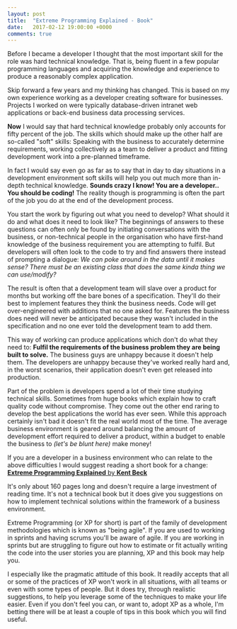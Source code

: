 ```yaml
---
layout: post
title:  "Extreme Programming Explained - Book"
date:   2017-02-12 19:00:00 +0000
comments: true
---
```


Before I became a developer I thought that the most important skill for the role was hard technical knowledge. That is, being fluent in a few popular
programming languages and acquiring the knowledge and experience to produce a reasonably complex application.

Skip forward a few years and my thinking has changed. This is based on my own experience working as a developer creating software for businesses. Projects
I worked on were typically database-driven intranet web applications or back-end business data processing services.

**Now** I would say that hard technical knowledge probably only accounts for fifty percent of the job. The skills which should make up the other
half are so-called "soft" skills: Speaking with the business to accurately determine requirements, working collectively as a team to deliver
a product and fitting development work into a pre-planned timeframe.

In fact I would say even go as far as to say that in day to day situations in a development environment soft skills will help you out much more
than in-depth technical knowledge. **Sounds crazy I know! You are a developer.. You should be coding!** The reality though is programming is often
the part of the job you do at the end of the development process.

You start the work by figuring out what you need to develop? What should it do and what does it need to look like? The beginnings of answers to these
questions can often only be found by initiating conversations with the business, or non-technical people in the organisation who have first-hand
knowledge of the business requirement you are attempting to fulfil. But developers will often look to the code to try and find answers there instead
of prompting a dialogue: *We can poke around in the data until it makes sense? There must be an existing class that does the same kinda thing
we can use/modify?* 

The result is often that a development team will slave over a product for months but working off the bare bones of a specification. They'll do their best to
implement features they think the business needs. Code will get over-engineered with additions that no one asked for. Features the business does
need will never be anticipated because they wasn't included in the specification and no one ever told the development team to add them.

This way of working can produce applications which don't do what they need to: **Fulfil the requirements of the business problem they are being
built to solve.** The business guys are unhappy because it doesn't help them. The developers are unhappy because they've worked really hard and,
in the worst scenarios, their application doesn't even get released into production.

Part of the problem is developers spend a lot of their time studying technical skills. Sometimes from huge books which explain how to craft quality
code without compromise. They come out the other end raring to develop the best applications the world has ever seen. While this approach certainly
isn't bad it doesn't fit the real world most of the time. The average business environment is geared around balancing the amount of development effort
required to deliver a product, within a budget to enable the business to *(let's be blunt here)* make money!

If you are a developer in a business environment who can relate to the above difficulties I would suggest reading a short book for a change:
[**Extreme Programming Explained** by **Kent Beck**](https://www.google.co.uk/search?q=extreme+programming+explained)

It's only about 160 pages long and doesn't require a large investment of reading time. It's not a technical book but it does give you suggestions
on how to implement technical solutions within the framework of a business environment.

Extreme Programming (or XP for short) is part of the family of development methodologies which is known as "being agile". If you are used to working
in sprints and having scrums you'll be aware of agile. If you are working in sprints but are struggling to figure out how to estimate or fit actually
writing the code into the user stories you are planning, XP and this book may help you.

I especially like the pragmatic attitude of this book. It readily accepts that all or some of the practices of XP won't work in all situations, with
all teams or even with some types of people. But it does try, through realistic suggestions, to help you leverage some of the techniques to make your
life easier. Even if you don't feel you can, or want to, adopt XP as a whole, I'm betting there will be at least a couple of tips in this book which
you will find useful.
